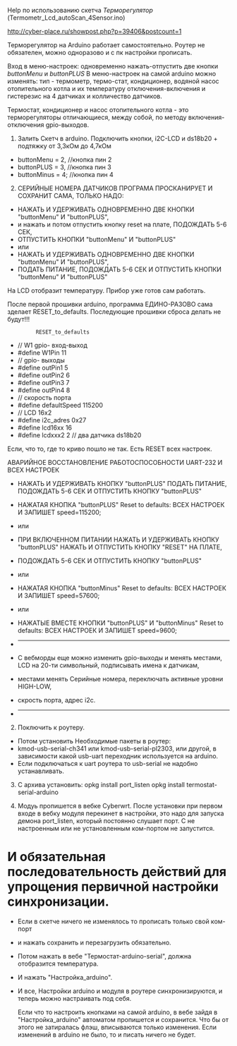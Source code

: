  Help по использованию скетча *Терморегулятор* (Termometr_Lcd_autoScan_4Sensor.ino)
 
 http://cyber-place.ru/showpost.php?p=39406&postcount=1

Терморегулятор на Arduino работает самостоятельно.
Роутер не обязателен, можно одноразово и с пк настройки прописать.

 Вход в меню-настроек: одновременно нажать-отпустить две кнопки *buttonMenu* и *buttonPLUS*
В меню-настроек на самой arduino можно изменять:
тип - термометр, термо-стат, кондиционер, водяной насос отопительного котла и их температуру отключения-включения и гистерезис на 4 датчиках и колличество датчиков.

  Термостат, кондиционер и насос отопительного котла - это терморегуляторы отличающиеся, между собой, по методу включения-отключения gpio-выходов.
  
 1. Залить Скетч в arduino. Подключить кнопки, i2C-LCD и ds18b20 + подтяжку от 3,3кОм до 4,7кОм
 *  buttonMenu = 2, //кнопка пин 2
 *  buttonPLUS = 3, //кнопка пин 3
 *  buttonMinus = 4; //кнопка пин 4

 2. СЕРИЙНЫЕ НОМЕРА ДАТЧИКОВ ПРОГРАМА ПРОСКАНИРУЕТ И СОХРАНИТ САМА, ТОЛЬКО НАДО:
 * НАЖАТЬ И УДЕРЖИВАТЬ ОДНОВРЕМЕННО ДВЕ КНОПКИ "buttonMenu" И "buttonPLUS",
 * и нажать и потом отпустить кнопку reset на плате, ПОДОЖДАТЬ 5-6 СЕК, 
 * ОТПУСТИТЬ КНОПКИ "buttonMenu" И "buttonPLUS"
 * или 
 * НАЖАТЬ И УДЕРЖИВАТЬ ОДНОВРЕМЕННО ДВЕ КНОПКИ "buttonMenu" И "buttonPLUS",
 * ПОДАТЬ ПИТАНИЕ, ПОДОЖДАТЬ 5-6 СЕК И ОТПУСТИТЬ КНОПКИ "buttonMenu" И "buttonPLUS"
 
 На LCD отобразит температуру. Прибор уже готов сам работать.
 
  После первой прошивки arduino, программа ЕДИНО-РАЗОВО сама зделает RESET_to_defaults.
  Последующие прошивки сброса делать не будут!!!
  
             RESET_to_defaults

 *   // W1 gpio- вход-выход
 * #define W1Pin   11
 *   // gpio- выходы
 * #define outPin1   5
 * #define outPin2   6
 * #define outPin3   7
 * #define outPin4   8
 *   // cкорость порта
 * #define defaultSpeed  115200
 *   // LCD 16x2
 * #define i2c_adres 0x27
 * #define lcd16xx   16
 * #define lcdxxx2   2  // два датчика ds18b20

Если, что то, где то криво пошло не так. Есть RESET всех настроек.

 АВАРИЙНОЕ ВОССТАНОВЛЕНИЕ РАБОТОСПОСОБНОСТИ UART-232 И ВСЕХ НАСТРОЕК
 * НАЖАТЬ И УДЕРЖИВАТЬ КНОПКУ "buttonPLUS" ПОДАТЬ ПИТАНИЕ, ПОДОЖДАТЬ 5-6 СЕК И ОТПУСТИТЬ КНОПКУ "buttonPLUS" 
 * НАЖАТАЯ КНОПКА "buttonPLUS" Reset to defaults: ВСЕХ НАСТРОЕК И ЗАПИШЕТ speed=115200;
 
 * или 
 * ПРИ ВКЛЮЧЕННОМ ПИТАНИИ НАЖАТЬ И УДЕРЖИВАТЬ КНОПКУ "buttonPLUS" НАЖАТЬ И ОТПУСТИТЬ КНОПКУ "RESET" НА ПЛАТЕ,
 * ПОДОЖДАТЬ 5-6 СЕК И ОТПУСТИТЬ КНОПКУ "buttonPLUS" 
 
 * или
 * НАЖАТАЯ КНОПКА "buttonMinus" Reset to defaults: ВСЕХ НАСТРОЕК И ЗАПИШЕТ speed=57600;
 
 * или
 * НАЖАТЫЕ ВМЕСТЕ КНОПКИ "buttonPLUS" И "buttonMinus" Reset to defaults: ВСЕХ НАСТРОЕК И ЗАПИШЕТ speed=9600;


* -----------------------------------------------------------------------------------------
*	С вебморды еще можно изменить gpio-выходы и менять местами, LCD на 20-ти символьный, подписывать имена к датчикам,
*	местами менять Серийные номера, переключать активные уровни HIGH-LOW,
*	скрость порта, адрес i2c.
* -----------------------------------------------------------------------------------------

2. Поключить к роутеру.
* Потом установить Необходимые пакеты в роутер:
* kmod-usb-serial-ch341 или kmod-usb-serial-pl2303, или другой, в зависимости какой usb-uart переходник используется на arduino.
* Если подключаться к uart роутера то usb-serial не надобно устанавливать.

3. С архива установить:
opkg install port_listen
opkg install termostat-serial-arduino

4. Модуь пропишется в вебке Cyberwrt.
После установки при первом входе в вебку модуля перекинет в настройки, это надо для запуска демона port_listen, который постоянно слушает порт.
С не настроенным или не установленным ком-портом не запустится.

# И обязательная последовательность действий для упрощения первичной настройки синхронизации.

* Если в скетче ничего не изменялось то прописать только свой ком-порт
* и нажать сохранить и перезагрузить обязательно.
* Потом нажать в вебе "Термостат-arduino-serial", должна отобразится температура.
* И нажать "Настройка_arduino". 

* И все, Настройки arduino и модуля в роутере синхронизируются, и теперь можно настраивать под себя.

   Если что то настроить кнопками на самой arduino, в вебе зайдя в "Настройка_arduino" автоматом пропишется и сохранится.
   Что бы от этого не затиралась флэш, вписываются только изменения. Если изменений в arduino не было, то и писать ничего не будет.

